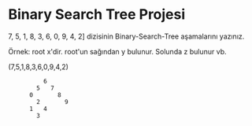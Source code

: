 # Binary Search Tree Projesi

7, 5, 1, 8, 3, 6, 0, 9, 4, 2] dizisinin Binary-Search-Tree aşamalarını yazınız.

Örnek: root x'dir. root'un sağından y bulunur. Solunda z bulunur vb.

(7,5,1,8,3,6,0,9,4,2) 

              6
            5   7
          0       8
            2       9
          1   4
            3